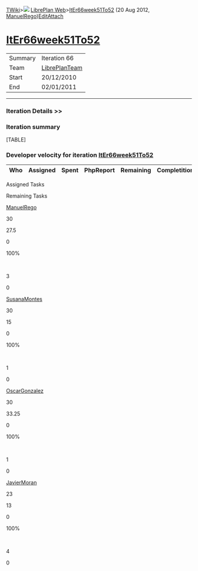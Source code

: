 [TWiki](Main_WebHome)&gt;![](/twiki/pub/TWiki/TWikiDocGraphics/web-bg-small.gif) [LibrePlan Web](LibrePlan_WebHome)&gt;[ItEr66week51To52](LibrePlan_ItEr66week51To52 "Topic revision: 3 (20 Aug 2012 - 09:52:25)") (20 Aug 2012, [ManuelRego](Main_ManuelRego))[Edit](LibrePlan_ItEr66week51To52?t=1520343648 "Edit this topic text")[Attach](/twiki/bin/attach/LibrePlan/ItEr66week51To52 "Attach an image or document to this topic")  

 [ItEr66week51To52](LibrePlan_ItEr66week51To52)
===============================================

|         |                                          |
|---------|------------------------------------------|
| Summary | Iteration 66                             |
| Team    | [LibrePlanTeam](LibrePlan_LibrePlanTeam) |
| Start   | 20/12/2010                               |
| End     | 02/01/2011                               |

------------------------------------------------------------------------

[](/twiki/bin/view/LibrePlan)

### Iteration Details &gt;&gt;

###  Iteration summary

[TABLE]

###  Developer velocity for iteration [ItEr66week51To52](LibrePlan_ItEr66week51To52)

| Who | Assigned | Spent | PhpReport | Remaining | Completition |     |
|-----|----------|-------|-----------|-----------|--------------|-----|

Assigned Tasks

Remaining Tasks

[ManuelRego](Main_ManuelRego)

30

27.5

0

100%

 

3

0

[SusanaMontes](Main_SusanaMontes)

30

15

0

100%

 

1

0

[OscarGonzalez](Main_OscarGonzalez)

30

33.25

0

100%

 

1

0

[JavierMoran](Main_JavierMoran)

23

13

0

100%

 

4

0
